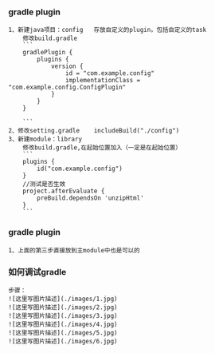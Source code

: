### gradle plugin
    
    1、新建java项目：config   存放自定义的plugin，包括自定义的task
        修改build.gradle
        ```
        gradlePlugin {
            plugins {
                version {
                    id = "com.example.config"
                    implementationClass = "com.example.config.ConfigPlugin"
                }
            }
        }
        
        ```
    2、修改setting.gradle    includeBuild("./config")
    3、新建module：library  
        修改build.gradle,在起始位置加入（一定是在起始位置）
        ```
        plugins {
            id("com.example.config")
        }
        //测试是否生效
        project.afterEvaluate {
            preBuild.dependsOn 'unzipHtml'
        }
        ```
        
### gradle plugin

    1、上面的第三步直接放到主module中也是可以的
    
    
    
    
    
    
    
### 如何调试gradle

    步骤：
    ![这里写图片描述](./images/1.jpg)
    ![这里写图片描述](./images/2.jpg)
    ![这里写图片描述](./images/3.jpg)
    ![这里写图片描述](./images/4.jpg)
    ![这里写图片描述](./images/5.jpg)
    ![这里写图片描述](./images/6.jpg)
    
